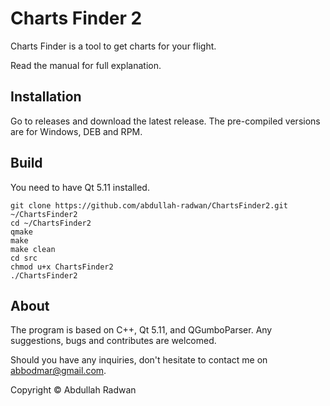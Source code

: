 # Charts Finder 2
Charts Finder is a tool to get charts for your flight.

Read the manual for full explanation.

## Installation
Go to releases and download the latest release. The pre-compiled versions are for Windows, DEB and RPM.

## Build
You need to have Qt 5.11 installed.

```
git clone https://github.com/abdullah-radwan/ChartsFinder2.git ~/ChartsFinder2
cd ~/ChartsFinder2
qmake
make
make clean
cd src
chmod u+x ChartsFinder2
./ChartsFinder2
```

## About
The program is based on C++, Qt 5.11, and QGumboParser. Any suggestions, bugs and contributes are welcomed.

Should you have any inquiries, don't hesitate to contact me on [abbodmar@gmail.com](mailto:abbodmar@gmail.com?subject=Charts%20Finder%202).

Copyright © Abdullah Radwan
